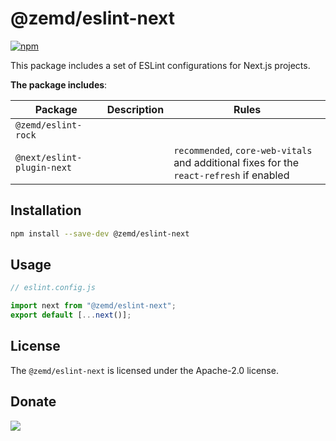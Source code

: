 # @zemd/eslint-next

[![npm](https://img.shields.io/npm/v/@zemd/eslint-next?color=0000ff&label=npm&labelColor=000)](https://npmjs.com/package/@zemd/eslint-next)

This package includes a set of ESLint configurations for Next.js projects.

**The package includes**:

| Package                    | Description | Rules                                                                                    |
| -------------------------- | ----------- | ---------------------------------------------------------------------------------------- |
| `@zemd/eslint-rock`        |             |                                                                                          |
| `@next/eslint-plugin-next` |             | `recommended`, `core-web-vitals` and additional fixes for the `react-refresh` if enabled |

## Installation

```bash
npm install --save-dev @zemd/eslint-next
```

## Usage

```javascript
// eslint.config.js

import next from "@zemd/eslint-next";
export default [...next()];
```

## License

The `@zemd/eslint-next` is licensed under the Apache-2.0 license.

## Donate

[![](https://img.shields.io/static/v1?label=UNITED24&message=support%20Ukraine&color=blue)](https://u24.gov.ua/)
